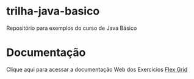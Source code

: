 # trilha-java-basico
Repositório para exemplos do curso de Java Básico

# Documentação
Clique aqui para acessar a documentação Web dos Exercicios
[Flex Grid](http://exemplo.com/)
